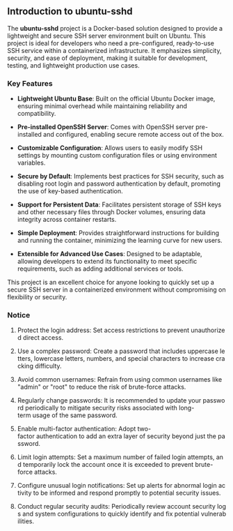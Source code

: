 ## Introduction to ubuntu-sshd

The **ubuntu-sshd** project is a Docker-based solution designed to provide a lightweight and secure SSH server environment built on Ubuntu. This project is ideal for developers who need a pre-configured, ready-to-use SSH service within a containerized infrastructure. It emphasizes simplicity, security, and ease of deployment, making it suitable for development, testing, and lightweight production use cases.

### Key Features

- **Lightweight Ubuntu Base**: Built on the official Ubuntu Docker image, ensuring minimal overhead while maintaining reliability and compatibility.
  
- **Pre-installed OpenSSH Server**: Comes with OpenSSH server pre-installed and configured, enabling secure remote access out of the box.

- **Customizable Configuration**: Allows users to easily modify SSH settings by mounting custom configuration files or using environment variables.

- **Secure by Default**: Implements best practices for SSH security, such as disabling root login and password authentication by default, promoting the use of key-based authentication.

- **Support for Persistent Data**: Facilitates persistent storage of SSH keys and other necessary files through Docker volumes, ensuring data integrity across container restarts.

- **Simple Deployment**: Provides straightforward instructions for building and running the container, minimizing the learning curve for new users.

- **Extensible for Advanced Use Cases**: Designed to be adaptable, allowing developers to extend its functionality to meet specific requirements, such as adding additional services or tools.

This project is an excellent choice for anyone looking to quickly set up a secure SSH server in a containerized environment without compromising on flexibility or security.

### Notice

1.  Protect the login address: Set access restrictions to prevent unauthorized direct access.
    
2.  Use a complex password: Create a password that includes uppercase letters, lowercase letters, numbers, and special characters to increase cracking difficulty.
    
3.  Avoid common usernames: Refrain from using common usernames like "admin" or "root" to reduce the risk of brute-force attacks.
    
4.  Regularly change passwords: It is recommended to update your password periodically to mitigate security risks associated with long-term usage of the same password.
    
5.  Enable multi-factor authentication: Adopt two-factor authentication to add an extra layer of security beyond just the password.
    
6.  Limit login attempts: Set a maximum number of failed login attempts, and temporarily lock the account once it is exceeded to prevent brute-force attacks.
    
7.  Configure unusual login notifications: Set up alerts for abnormal login activity to be informed and respond promptly to potential security issues.
    
8.  Conduct regular security audits: Periodically review account security logs and system configurations to quickly identify and fix potential vulnerabilities.
        